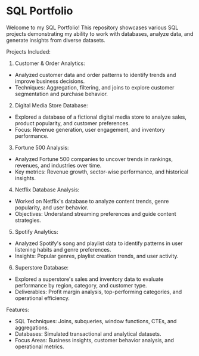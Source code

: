 # SQL Portfolio

Welcome to my SQL Portfolio! This repository showcases various SQL projects demonstrating my ability to work with databases, analyze data, and generate insights from diverse datasets.

Projects Included:

1. Customer & Order Analytics:
- Analyzed customer data and order patterns to identify trends and improve business decisions.
- Techniques: Aggregation, filtering, and joins to explore customer segmentation and purchase behavior.
  
2. Digital Media Store Database:
- Explored a database of a fictional digital media store to analyze sales, product popularity, and customer preferences.
- Focus: Revenue generation, user engagement, and inventory performance.
  
3. Fortune 500 Analysis:
- Analyzed Fortune 500 companies to uncover trends in rankings, revenues, and industries over time.
- Key metrics: Revenue growth, sector-wise performance, and historical insights.
  
4. Netflix Database Analysis:
- Worked on Netflix's database to analyze content trends, genre popularity, and user behavior.
- Objectives: Understand streaming preferences and guide content strategies.

5. Spotify Analytics:
- Analyzed Spotify's song and playlist data to identify patterns in user listening habits and genre preferences.
- Insights: Popular genres, playlist creation trends, and user activity.

6. Superstore Database:
- Explored a superstore's sales and inventory data to evaluate performance by region, category, and customer type.
- Deliverables: Profit margin analysis, top-performing categories, and operational efficiency.

Features:
- SQL Techniques: Joins, subqueries, window functions, CTEs, and aggregations.
- Databases: Simulated transactional and analytical datasets.
- Focus Areas: Business insights, customer behavior analysis, and operational metrics.
